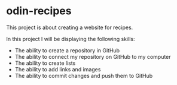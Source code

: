 # odin-recipes
<p>This project is about creating a website for recipes.</p>

<p>In this project I will be displaying the following skills:</p>
<ul>
    <li>The ability to create a repository in GitHub</li>
    <li>The ability to connect my repository on GitHub to my computer</li>
    <li>The ability to create lists</li>
    <li>The ability to add links and images</li>
    <li>The ability to commit changes and push them to GitHub</li>
</ul>    